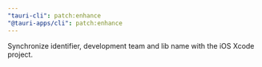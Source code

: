 ```yaml
---
"tauri-cli": patch:enhance
"@tauri-apps/cli": patch:enhance
---
```


Synchronize identifier, development team and lib name with the iOS Xcode project.
